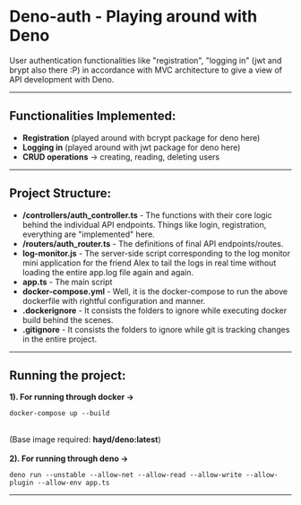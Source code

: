 # Deno-auth - Playing around with Deno
User authentication functionalities like "registration", "logging in" (jwt and brypt also there :P) in accordance with MVC architecture to give a view of API development with Deno.

---
## Functionalities Implemented:

- **Registration** (played around with bcrypt package for deno here)
- **Logging in** (played around with jwt package for deno here)
- **CRUD operations** -> creating, reading, deleting users
---
## Project Structure:
- **/controllers/auth_controller.ts** - The functions with their core logic behind the individual API endpoints. Things like login, registration, everything are "implemented" here.
- **/routers/auth_router.ts** - The definitions of final API endpoints/routes.
- **log-monitor.js** - The server-side script corresponding to the log monitor mini application for the friend Alex to tail the logs in real time without loading the entire app.log file again and again.
- **app.ts** - The main script
- **docker-compose.yml** - Well, it is the docker-compose to run the above dockerfile with rightful configuration and manner.
- **.dockerignore** - It consists the folders to ignore while executing docker build behind the scenes.
- **.gitignore** - It consists the folders to ignore while git is tracking changes in the entire project.
------
## Running the project:
**1). For running through docker ->**
```
docker-compose up --build
```
<br> (Base image required: <b>hayd/deno:latest</b>) <br> <br>
**2). For running through deno ->** <br>
```
deno run --unstable --allow-net --allow-read --allow-write --allow-plugin --allow-env app.ts
```

---
